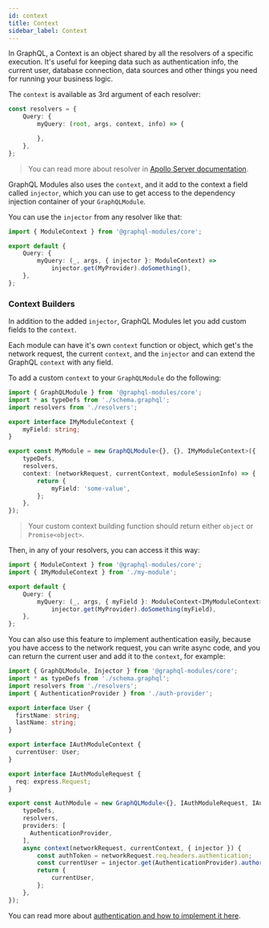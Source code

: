 ```yaml
---
id: context
title: Context
sidebar_label: Context
---
```


In GraphQL, a Context is an object shared by all the resolvers of a specific execution. It's useful for keeping data such as authentication info, the current user, database connection, data sources and other things you need for running your business logic.

The `context` is available as 3rd argument of each resolver:

```typescript
const resolvers = {
    Query: {
        myQuery: (root, args, context, info) => {

        },
    },
};
```

> You can read more about resolver in [Apollo Server documentation](https://www.apollographql.com/docs/graphql-tools/resolvers#Resolver-function-signature).

GraphQL Modules also uses the `context`, and it add to the context a field called `injector`, which you can use to get access to the dependency injection container of your `GraphQLModule`.

You can use the `injector` from any resolver like that:

```typescript
import { ModuleContext } from '@graphql-modules/core';

export default {
    Query: {
        myQuery: (_, args, { injector }: ModuleContext) =>
            injector.get(MyProvider).doSomething(),
    },
};
```

### Context Builders

In addition to the added `injector`, GraphQL Modules let you add custom fields to the `context`.

Each module can have it's own `context` function or object, which get's the network request, the current `context`, and the `injector` and can extend the GraphQL `context` with any field.

To add a custom `context` to your `GraphQLModule` do the following:

```typescript
import { GraphQLModule } from '@graphql-modules/core';
import * as typeDefs from './schema.graphql';
import resolvers from './resolvers';

export interface IMyModuleContext {
    myField: string;
}

export const MyModule = new GraphQLModule<{}, {}, IMyModuleContext>({
    typeDefs,
    resolvers,
    context: (networkRequest, currentContext, moduleSessionInfo) => {
        return {
            myField: 'some-value',
        };
    },
});
```

> Your custom context building function should return either `object` or `Promise<object>`.

Then, in any of your resolvers, you can access it this way:

```typescript
import { ModuleContext } from '@graphql-modules/core';
import { IMyModuleContext } from './my-module';

export default {
    Query: {
        myQuery: (_, args, { myField }: ModuleContext<IMyModuleContext>) =>
            injector.get(MyProvider).doSomething(myField),
    },
};
```

You can also use this feature to implement authentication easily, because you have access to the network request, you can write async code, and you can return the current user and add it to the `context`, for example:

```typescript
import { GraphQLModule, Injector } from '@graphql-modules/core';
import * as typeDefs from './schema.graphql';
import resolvers from './resolvers';
import { AuthenticationProvider } from './auth-provider';

export interface User {
  firstName: string;
  lastName: string;
}

export interface IAuthModuleContext {
  currentUser: User;
}

export interface IAuthModuleRequest {
  req: express.Request;
}

export const AuthModule = new GraphQLModule<{}, IAuthModuleRequest, IAuthModuleContext>({
    typeDefs,
    resolvers,
    providers: [
      AuthenticationProvider,
    ],
    async context(networkRequest, currentContext, { injector }) {
        const authToken = networkRequest.req.headers.authentication;
        const currentUser = injector.get(AuthenticationProvider).authorizeUser(authToken);
        return {
            currentUser,
        };
    },
});
```

You can read more about [authentication and how to implement it here](https://medium.com/the-guild/authentication-and-authorization-in-graphql-and-how-graphql-modules-can-help-fadc1ee5b0c2).
